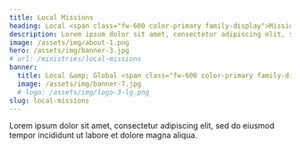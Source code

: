```yaml
---
title: Local Missions
heading: Local <span class="fw-600 color-primary family-display">Missions</span>
description: Lorem ipsum dolor sit amet, consectetur adipiscing elit, sed do eiusmod tempor incididunt ut labore et dolore magna aliqua.
image: /assets/img/about-1.png
hero: /assets/img/banner-3.jpg
# url: /ministries/local-missions
banner:
  title: Local &amp; Global <span class="fw-600 color-primary family-display">Missions</span>
  image: /assets/img/banner-7.jpg
  # logo: /assets/img/logo-3-lg.png
slug: local-missions
---
```


Lorem ipsum dolor sit amet, consectetur adipiscing elit, sed do eiusmod tempor incididunt ut labore et dolore magna aliqua.